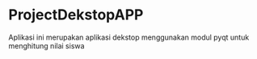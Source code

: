 # ProjectDekstopAPP

Aplikasi ini merupakan aplikasi dekstop menggunakan modul pyqt untuk menghitung nilai siswa

